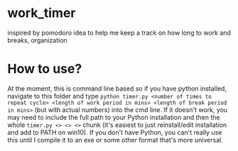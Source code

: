 # work_timer
inspired by pomodoro idea to help me keep a track on how long to work and breaks, organization

# How to use?
At the moment, this is command line based so if you have python installed, navigate to this folder and type 
`python timer.py <number of times to repeat cycle> <length of work period in mins> <length of break period in mins>` 
(but with actual numbers) into the cmd line. 
If it doesn't work, you may need to include the full path to your Python installation and then the whole `timer.py <> <> <>` chunk (it's easiest to just reinstall/edit installation and add to PATH on win10). If you don't have Python, you can't really use this until I compile it to an exe or some other format that's more universal. 
